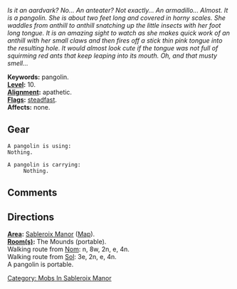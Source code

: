 *Is it an aardvark? No... An anteater? Not exactly... An armadillo...
Almost. It is a pangolin. She is about two feet long and covered in
horny scales. She waddles from anthill to anthill snatching up the
little insects with her foot long tongue. It is an amazing sight to
watch as she makes quick work of an anthill with her small claws and
then fires off a stick thin pink tongue into the resulting hole. It
would almost look cute if the tongue was not full of squirming red ants
that keep leaping into its mouth. Oh, and that musty smell...*

**Keywords:** pangolin.  
**[Level](Level.md "wikilink"):** 10.  
**[Alignment](Alignment.md "wikilink"):** apathetic.  
**[Flags](:Category:_Mob_Types.md "wikilink"):**
[steadfast](Sentinel_Mobs.md "wikilink").  
**Affects:** none.  

## Gear

`A pangolin is using:`  
`Nothing.`

`A pangolin is carrying:`  
`     Nothing.`

## Comments

## Directions

**[Area](:Category:_Areas.md "wikilink"):** [Sableroix
Manor](:Category:_Sableroix_Manor.md "wikilink")
([Map](Sableroix_Manor_Map.md "wikilink")).  
**[Room(s)](:Category:_Rooms.md "wikilink"):** The Mounds (portable).  
Walking route from [Nom](Nom.md "wikilink"): n, 8w, 2n, e, 4n.  
Walking route from [Sol](Sol.md "wikilink"): 3e, 2n, e, 4n.  
A pangolin is portable.

[Category: Mobs In Sableroix
Manor](Category:_Mobs_In_Sableroix_Manor "wikilink")
